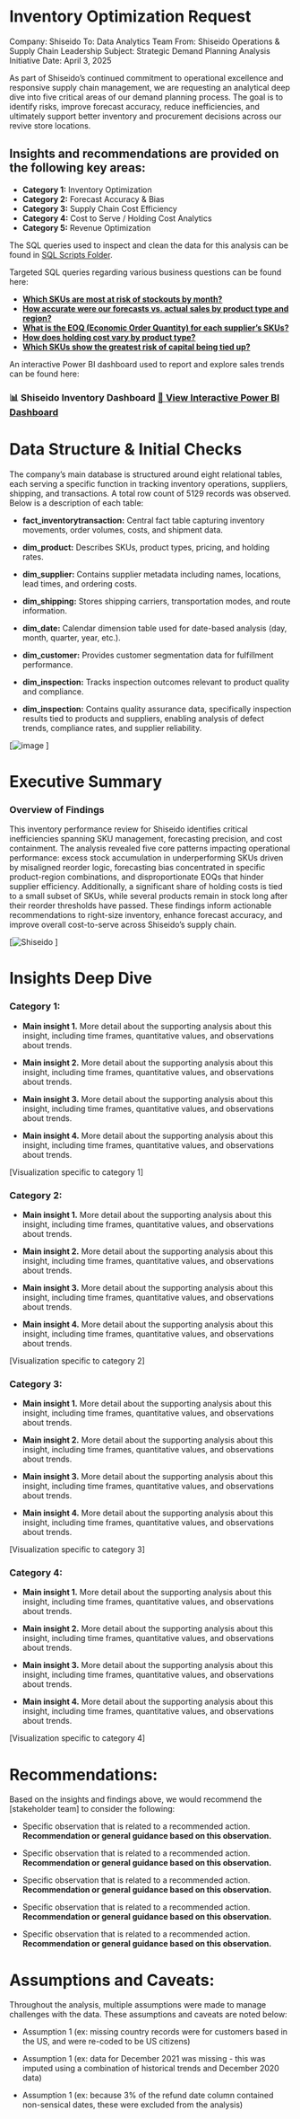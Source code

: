 # Inventory Optimization Request

Company: Shiseido
To: Data Analytics Team
From: Shiseido Operations & Supply Chain Leadership
Subject: Strategic Demand Planning Analysis Initiative
Date: April 3, 2025

As part of Shiseido’s continued commitment to operational excellence and responsive supply chain management, we are requesting an analytical deep dive into five critical areas of our demand planning process. The goal is to identify risks, improve forecast accuracy, reduce inefficiencies, and ultimately support better inventory and procurement decisions across our revive store locations.

## Insights and recommendations are provided on the following key areas:

- **Category 1:** Inventory Optimization 
- **Category 2:** Forecast Accuracy & Bias 
- **Category 3:** Supply Chain Cost Efficiency 
- **Category 4:** Cost to Serve / Holding Cost Analytics
- **Category 5:** Revenue Optimization
 

The SQL queries used to inspect and clean the data for this analysis can be found in [SQL Scripts Folder](https://github.com/SuaveAnalyst/Shiseido-Inventory-Review/tree/main/01_SQL_Scripts).

Targeted SQL queries regarding various business questions can be found here:

- **[Which SKUs are most at risk of stockouts by month?](https://github.com/SuaveAnalyst/Shiseido-Inventory-Review/blob/23f53acd2a940d77cf00f62f6d2dfeac651ba604/01_SQL_Scripts/Shiseido%20Script.sql#L16-L58)**
- **[How accurate were our forecasts vs. actual sales by product type and region?](https://github.com/SuaveAnalyst/Shiseido-Inventory-Review/blob/23f53acd2a940d77cf00f62f6d2dfeac651ba604/01_SQL_Scripts/Shiseido%20Script.sql#L60-L114)**
- **[What is the EOQ (Economic Order Quantity) for each supplier’s SKUs?](https://github.com/SuaveAnalyst/Shiseido-Inventory-Review/blob/ae00c968ddab3186ad1387c7fc9fefca693ec9fc/01_SQL_Scripts/Shiseido%20Script.sql#L115-L150)**
- **[How does holding cost vary by product type?](https://github.com/SuaveAnalyst/Shiseido-Inventory-Review/blob/2e671e48b30339f9f722093dbd50d3dddefb339a/01_SQL_Scripts/Shiseido%20Script.sql#L152-L181)**
- **[Which SKUs show the greatest risk of capital being tied up?](https://github.com/SuaveAnalyst/Shiseido-Inventory-Review/blob/dd24adb2943fb3349e3a8eecffee7d5084670060/01_SQL_Scripts/Shiseido%20Script.sql#L183-L231)**


An interactive Power BI dashboard used to report and explore sales trends can be found here:
### 📊 Shiseido Inventory Dashboard  [🔎 **View Interactive Power BI Dashboard**](https://app.powerbi.com/view?r=eyJrIjoiYjVhYWQzMzQtZGVkMy00MDM0LWI5YmMtMDg5MDJjNGQxY2U3IiwidCI6ImMyMDdhMmFjLWZiYjMtNDdkZC04OTU1LWQyODRjMDJkYWQ1OSJ9)



# Data Structure & Initial Checks

The company’s main database is structured around eight relational tables, each serving a specific function in tracking inventory operations, suppliers, shipping, and transactions. A total row count of 5129 records was observed. Below is a description of each table:

- **fact_inventorytransaction:** Central fact table capturing inventory movements, order volumes, costs, and shipment data.

- **dim_product:** Describes SKUs, product types, pricing, and holding rates.

- **dim_supplier:** Contains supplier metadata including names, locations, lead times, and ordering costs.

- **dim_shipping:** Stores shipping carriers, transportation modes, and route information.

- **dim_date:** Calendar dimension table used for date-based analysis (day, month, quarter, year, etc.).

- **dim_customer:** Provides customer segmentation data for fulfillment performance.

- **dim_inspection:** Tracks inspection outcomes relevant to product quality and compliance.

- **dim_inspection:** Contains quality assurance data, specifically inspection results tied to products and suppliers, enabling analysis of defect trends, compliance rates, and supplier reliability.

[![image](https://github.com/user-attachments/assets/59ee072a-03be-4241-8b46-03200631702e)
]



# Executive Summary

### Overview of Findings

This inventory performance review for Shiseido identifies critical inefficiencies spanning SKU management, forecasting precision, and cost containment. The analysis revealed five core patterns impacting operational performance: excess stock accumulation in underperforming SKUs driven by misaligned reorder logic, forecasting bias concentrated in specific product-region combinations, and disproportionate EOQs that hinder supplier efficiency. Additionally, a significant share of holding costs is tied to a small subset of SKUs, while several products remain in stock long after their reorder thresholds have passed. These findings inform actionable recommendations to right-size inventory, enhance forecast accuracy, and improve overall cost-to-serve across Shiseido’s supply chain.

[![Shiseido](https://github.com/user-attachments/assets/9d7c8fd6-c253-439d-a255-fce60eb02d61)
]



# Insights Deep Dive
### Category 1:

* **Main insight 1.** More detail about the supporting analysis about this insight, including time frames, quantitative values, and observations about trends.
  
* **Main insight 2.** More detail about the supporting analysis about this insight, including time frames, quantitative values, and observations about trends.
  
* **Main insight 3.** More detail about the supporting analysis about this insight, including time frames, quantitative values, and observations about trends.
  
* **Main insight 4.** More detail about the supporting analysis about this insight, including time frames, quantitative values, and observations about trends.

[Visualization specific to category 1]


### Category 2:

* **Main insight 1.** More detail about the supporting analysis about this insight, including time frames, quantitative values, and observations about trends.
  
* **Main insight 2.** More detail about the supporting analysis about this insight, including time frames, quantitative values, and observations about trends.
  
* **Main insight 3.** More detail about the supporting analysis about this insight, including time frames, quantitative values, and observations about trends.
  
* **Main insight 4.** More detail about the supporting analysis about this insight, including time frames, quantitative values, and observations about trends.

[Visualization specific to category 2]


### Category 3:

* **Main insight 1.** More detail about the supporting analysis about this insight, including time frames, quantitative values, and observations about trends.
  
* **Main insight 2.** More detail about the supporting analysis about this insight, including time frames, quantitative values, and observations about trends.
  
* **Main insight 3.** More detail about the supporting analysis about this insight, including time frames, quantitative values, and observations about trends.
  
* **Main insight 4.** More detail about the supporting analysis about this insight, including time frames, quantitative values, and observations about trends.

[Visualization specific to category 3]


### Category 4:

* **Main insight 1.** More detail about the supporting analysis about this insight, including time frames, quantitative values, and observations about trends.
  
* **Main insight 2.** More detail about the supporting analysis about this insight, including time frames, quantitative values, and observations about trends.
  
* **Main insight 3.** More detail about the supporting analysis about this insight, including time frames, quantitative values, and observations about trends.
  
* **Main insight 4.** More detail about the supporting analysis about this insight, including time frames, quantitative values, and observations about trends.

[Visualization specific to category 4]



# Recommendations:

Based on the insights and findings above, we would recommend the [stakeholder team] to consider the following: 

* Specific observation that is related to a recommended action. **Recommendation or general guidance based on this observation.**
  
* Specific observation that is related to a recommended action. **Recommendation or general guidance based on this observation.**
  
* Specific observation that is related to a recommended action. **Recommendation or general guidance based on this observation.**
  
* Specific observation that is related to a recommended action. **Recommendation or general guidance based on this observation.**
  
* Specific observation that is related to a recommended action. **Recommendation or general guidance based on this observation.**
  


# Assumptions and Caveats:

Throughout the analysis, multiple assumptions were made to manage challenges with the data. These assumptions and caveats are noted below:

* Assumption 1 (ex: missing country records were for customers based in the US, and were re-coded to be US citizens)
  
* Assumption 1 (ex: data for December 2021 was missing - this was imputed using a combination of historical trends and December 2020 data)
  
* Assumption 1 (ex: because 3% of the refund date column contained non-sensical dates, these were excluded from the analysis)
